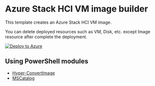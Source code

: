 # Azure Stack HCI VM image builder

This template creates an Azure Stack HCI VM image.

You can delete deployed resources such as VM, Disk, etc. except Image resource after complete the deployment.

[![Deploy to Azure](https://aka.ms/deploytoazurebutton)](https://portal.azure.com/#blade/Microsoft_Azure_CreateUIDef/CustomDeploymentBlade/uri/https%3A%2F%2Fraw.githubusercontent.com%2Ftksh164%2Fazure-demo-scripts-templates%2Fmaster%2Farm-templates%2Fazshci-image-builder%2Ftemplate.json)

## Using PowerShell modules

- [Hyper-ConvertImage](https://github.com/tabs-not-spaces/Hyper-ConvertImage)
- [MSCatalog](https://github.com/ryan-jan/MSCatalog)
